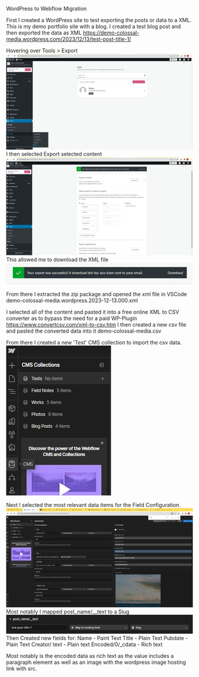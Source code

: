 WordPress to Webflow Migration

First I created a WordPress site to test exporting the posts or data to a XML.
This is my demo portfolio site with a blog.
I created a test blog post and then exported the data as XML
https://demo-colossal-media.wordpress.com/2023/12/13/test-post-title-1/

Hovering over Tools > Export
![Alt text](image.png)
I then selected Export selected content
![Alt text](image-1.png)
This allowed me to download the XML file
![Alt text](image-2.png)

From there I extracted the zip package and opened the xml file in VSCode
demo-colossal-media.wordpress.2023-12-13.000.xml

I selected all of the content and pasted it into a free online XML to CSV converter as to bypass the need for a paid WP-Plugin
https://www.convertcsv.com/xml-to-csv.htm
I then created a new csv file and pasted the converted data into it
demo-colossal-media.csv

From there I created a new 'Test' CMS collection to import the csv data.
![Alt text](image-3.png)

Next I selected the most relevant data items for the Field Configuration.
![Alt text](image-4.png)
Most notably I mapped post_name/__text to a Slug
![Alt text](image-5.png)
Then Created new fields for:
 Name - Paint Text
 Title - Plain Text
 Pubdate - Plain Text
 Creator/ text - Plain text
 Encoded/0/_cdata - Rich text

 Most notably is the encoded data as rich text as the value includes a paragraph element as well as an image with the wordpress image hosting link with src.


